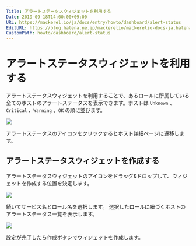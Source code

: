 ```yaml
---
Title: アラートステータスウィジェットを利用する
Date: 2019-09-18T14:00:00+09:00
URL: https://mackerel.io/ja/docs/entry/howto/dashboard/alert-status
EditURL: https://blog.hatena.ne.jp/mackerelio/mackerelio-docs-ja.hatenablog.mackerel.io/atom/entry/26006613435948768
CustomPath: howto/dashboard/alert-status
---
```


# アラートステータスウィジェットを利用する
アラートステータスウィジェットを利用することで、あるロールに所属している全てのホストのアラートステータスを表示できます。ホストは `Unknown` 、`Critical` 、`Warning` 、`OK` の順に並びます。

![](https://cdn-ak.f.st-hatena.com/images/fotolife/m/mackerelio/20190918/20190918111835.png)

アラートステータスのアイコンをクリックするとホスト詳細ページに遷移します。

## アラートステータスウィジェットを作成する
アラートステータスウィジェットのアイコンをドラッグ&amp;ドロップして、ウィジェットを作成する位置を決定します。

![](https://cdn-ak.f.st-hatena.com/images/fotolife/m/mackerelio/20190918/20190918111847.png)

続いてサービス名とロール名を選択します。
選択したロールに紐づくホストのアラートステータス一覧を表示します。

![](https://cdn-ak.f.st-hatena.com/images/fotolife/m/mackerelio/20190918/20190918111856.png)

設定が完了したら作成ボタンでウィジェットを作成します。

